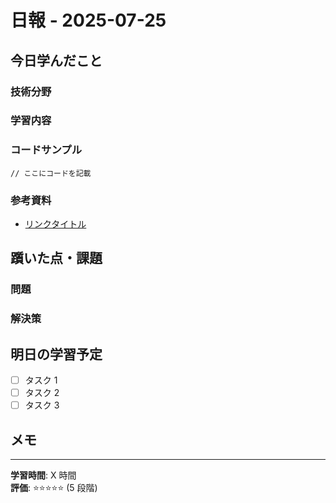 # 日報 - 2025-07-25

## 今日学んだこと

### 技術分野

<!-- 例: JavaScript, React, Python, AWS など -->

### 学習内容

<!-- 具体的に学んだ内容を記載 -->

### コードサンプル

```language
// ここにコードを記載
```

### 参考資料

- [リンクタイトル](URL)

## 躓いた点・課題

### 問題

<!-- 遭遇した問題や課題 -->

### 解決策

<!-- どのように解決したか、または今後の対応策 -->

## 明日の学習予定

- [ ] タスク 1
- [ ] タスク 2
- [ ] タスク 3

## メモ

<!-- その他のメモや気づき -->

---

**学習時間**: X 時間  
**評価**: ⭐⭐⭐⭐⭐ (5 段階)
